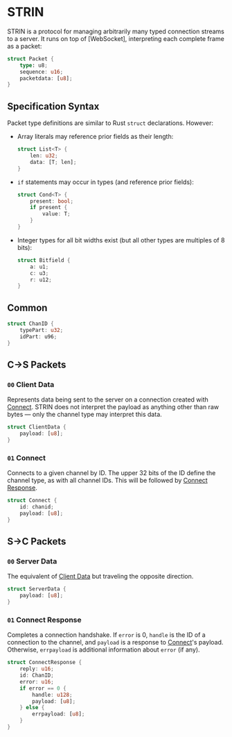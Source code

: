 # STRIN
STRIN is a protocol for managing arbitrarily many typed connection streams to a server. It runs on top of [WebSocket], interpreting each complete frame as a packet:
~~~rs
struct Packet {
    type: u8;
    sequence: u16;
    packetdata: [u8];
}
~~~
## Specification Syntax
Packet type definitions are similar to Rust `struct` declarations. However:
* Array literals may reference prior fields as their length:
  ~~~rs
  struct List<T> {
      len: u32;
      data: [T; len];
  }
* `if` statements may occur in types (and reference prior fields):
  ~~~rs
  struct Cond<T> {
      present: bool;
      if present {
          value: T;
      }
  }
  ~~~
* Integer types for all bit widths exist (but all other types are multiples of 8 bits):
  ~~~rs
  struct Bitfield {
      a: u1;
      c: u3;
      r: u12;
  }
  ~~~
## Common
~~~rs
struct ChanID {
    typePart: u32;
    idPart: u96;
}
~~~
## C→S Packets
### `00` Client Data
[Client Data]: #00-client-data
Represents data being sent to the server on a connection created with [Connect]. STRIN does not interpret the payload as anything other than raw bytes — only the channel type may interpret this data.
~~~rs
struct ClientData {
    payload: [u8];
}
~~~
### `01` Connect
[Connect]: #01-connect
Connects to a given channel by ID. The upper 32 bits of the ID define the channel type, as with all channel IDs. This will be followed by [Connect Response].
~~~rs
struct Connect {
    id: chanid;
    payload: [u8];
}
~~~
## S→C Packets
### `00` Server Data
[Server Data]: #00-server-data
The equivalent of [Client Data] but traveling the opposite direction.
~~~rs
struct ServerData {
    payload: [u8];
}
~~~
### `01` Connect Response
[Connect Response]: #01-connect-response
Completes a connection handshake. If `error` is 0, `handle` is the ID of a connection to the channel, and `payload` is a response to [Connect]'s payload. Otherwise, `errpayload` is additional information about `error` (if any).
~~~rs
struct ConnectResponse {
    reply: u16;
    id: ChanID;
    error: u16;
    if error == 0 {
        handle: u128;
        payload: [u8];
    } else {
        errpayload: [u8];
    }
}
~~~